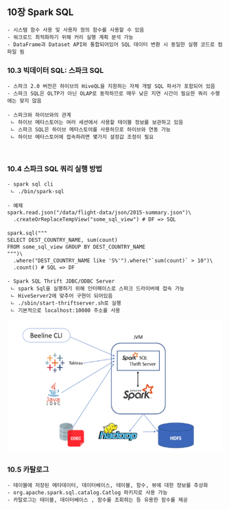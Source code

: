 
## 10장 Spark SQL
```commandline
- 시스템 함수 사용 및 사용자 정의 함수를 사용할 수 있음
- 워크로드 최적화하기 위해 커리 실행 계획 분석 가능
- DataFrame과 Dataset API와 통합되어있어 SQL 데이터 변환 시 동일한 실행 코드로 컴파일 됨
```

### 10.3 빅데이터 SQL: 스파크 SQL
```commandline
- 스파크 2.0 버전은 하이브의 HiveQL을 지원하는 자체 개발 SQL 파서가 포함되어 있음
- 스파크 SQL은 OLTP가 아닌 OLAP로 동작하므로 매우 낮은 지연 시간이 필요한 쿼리 수행에는 맞지 않음

- 스파크와 하이브와의 관계
 ㄴ 하이브 메타스토어는 여러 세션에서 사용할 테이블 정보를 보관하고 있음
 ㄴ 스파크 SQL은 하이브 메타스토어를 사용하므로 하이브와 연동 가능
 ㄴ 하이브 메타스토어에 접속하려면 몇가지 설정값 조정이 필요
```
<br/>

### 10.4 스파크 SQL 쿼리 실행 방법
```commandline
- spark sql cli
 ㄴ ./bin/spark-sql
 
- 예제
spark.read.json("/data/flight-data/json/2015-summary.json")\
  .createOrReplaceTempView("some_sql_view") # DF => SQL

spark.sql("""
SELECT DEST_COUNTRY_NAME, sum(count)
FROM some_sql_view GROUP BY DEST_COUNTRY_NAME
""")\
  .where("DEST_COUNTRY_NAME like 'S%'").where("`sum(count)` > 10")\
  .count() # SQL => DF
  
- Spark SQL Thrift JDBC/ODBC Server
 ㄴ spark Sql을 실행하기 위해 인터페이스로 스파크 드라이버에 접속 가능
 ㄴ HiveServer2에 맞추어 구현이 되어있음
 ㄴ ./sbin/start-thriftserver.sh로 실행
 ㄴ 기본적으로 localhost:10000 주소를 사용
```
<img src="./image/10-1.png" width="550">
<br/>

### 10.5 카탈로그
```commandline
- 테이블에 저장된 메타데이터, 데이터베이스, 테이블, 함수, 뷰에 대한 정보를 추상화
- org.apache.spark.sql.catalog.Catlog 파키지로 사용 가능
- 카탈로그는 테이블, 데이터베이스 , 함수를 조회하는 등 유용한 함수를 제공
```